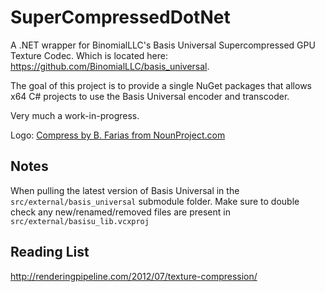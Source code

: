 # SuperCompressedDotNet
A .NET wrapper for BinomialLLC's Basis Universal Supercompressed GPU Texture Codec. Which is located here: https://github.com/BinomialLLC/basis_universal.

The goal of this project is to provide a single NuGet packages that allows x64 C# projects to use the Basis Universal encoder and transcoder.

Very much a work-in-progress. 

Logo: [Compress by B. Farias from NounProject.com](https://thenounproject.com/icon/compress-1644730/)

## Notes
When pulling the latest version of Basis Universal in the `src/external/basis_universal` submodule folder. Make sure to double check any new/renamed/removed files are present in `src/external/basisu_lib.vcxproj`

## Reading List
http://renderingpipeline.com/2012/07/texture-compression/